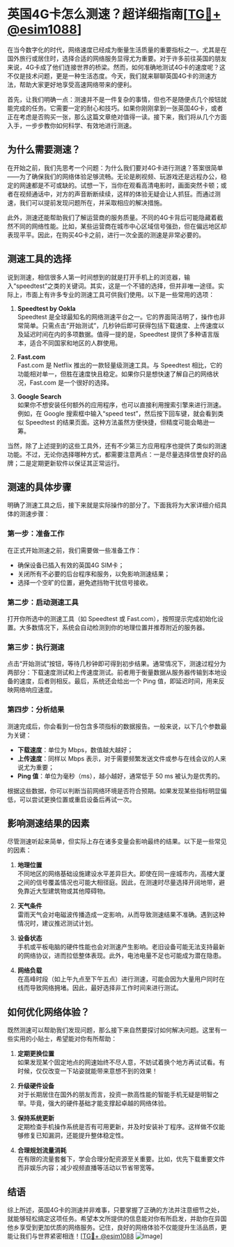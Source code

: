 # 英国4G卡怎么测速？超详细指南[[TG💪+ @esim1088](https://t.me/s/esim1088)]

在当今数字化的时代，网络速度已经成为衡量生活质量的重要指标之一。尤其是在国外旅行或居住时，选择合适的网络服务显得尤为重要。对于许多前往英国的朋友来说，4G卡成了他们连接世界的桥梁。然而，如何准确地测试4G卡的速度呢？这不仅是技术问题，更是一种生活态度。今天，我们就来聊聊英国4G卡的测速方法，帮助大家更好地享受高速网络带来的便利。

首先，让我们明确一点：测速并不是一件复杂的事情，但也不是随便点几个按钮就能完成的任务。它需要一定的耐心和技巧。如果你刚刚拿到一张英国4G卡，或者正在考虑是否购买一张，那么这篇文章绝对值得一读。接下来，我们将从几个方面入手，一步步教你如何科学、有效地进行测速。

## 为什么需要测速？

在开始之前，我们先思考一个问题：为什么我们要对4G卡进行测速？答案很简单——为了确保我们的网络体验足够流畅。无论是刷视频、玩游戏还是远程办公，稳定的网速都是不可或缺的。试想一下，当你在观看高清电影时，画面突然卡顿；或者在视频通话中，对方的声音断断续续，这样的体验无疑会让人抓狂。而通过测速，我们可以提前发现问题所在，并采取相应的解决措施。

此外，测速还能帮助我们了解运营商的服务质量。不同的4G卡背后可能隐藏着截然不同的网络性能。比如，某些运营商在城市中心区域信号强劲，但在偏远地区却表现平平。因此，在购买4G卡之前，进行一次全面的测速是非常必要的。

## 测速工具的选择

说到测速，相信很多人第一时间想到的就是打开手机上的浏览器，输入“speedtest”之类的关键词。其实，这是一个不错的选择，但并非唯一途径。实际上，市面上有许多专业的测速工具可供我们使用。以下是一些常用的选项：

1. **Speedtest by Ookla**  
   Speedtest 是全球最知名的网络测速平台之一。它的界面简洁明了，操作也非常简单。只需点击“开始测试”，几秒钟后即可获得包括下载速度、上传速度以及延迟时间在内的多项数据。值得一提的是，Speedtest 提供了多种语言版本，适合不同国家和地区的人群使用。

2. **Fast.com**  
   Fast.com 是 Netflix 推出的一款轻量级测速工具。与 Speedtest 相比，它的功能相对单一，但胜在速度快且稳定。如果你只是想快速了解自己的网络状况，Fast.com 是一个很好的选择。

3. **Google Search**  
   如果你不想安装任何额外的应用程序，也可以直接利用搜索引擎来进行测速。例如，在 Google 搜索框中输入“speed test”，然后按下回车键，就会看到类似 Speedtest 的结果页面。这种方法虽然方便快捷，但精度可能会略逊一筹。

当然，除了上述提到的这些工具外，还有不少第三方应用程序也提供了类似的测速功能。不过，无论你选择哪种方式，都需要注意两点：一是尽量选择信誉良好的品牌；二是定期更新软件以保证其正常运行。

## 测速的具体步骤

明确了测速工具之后，接下来就是实际操作的部分了。下面我将为大家详细介绍具体的测速步骤：

### 第一步：准备工作
在正式开始测速之前，我们需要做一些准备工作：
- 确保设备已插入有效的英国4G SIM卡；
- 关闭所有不必要的后台程序和服务，以免影响测速结果；
- 选择一个空旷的位置，避免遮挡物干扰信号接收。

### 第二步：启动测速工具
打开你所选中的测速工具（如 Speedtest 或 Fast.com），按照提示完成初始化设置。大多数情况下，系统会自动检测到你的地理位置并推荐附近的服务器。

### 第三步：执行测速
点击“开始测试”按钮，等待几秒钟即可得到初步结果。通常情况下，测速过程分为两部分：下载速度测试和上传速度测试。前者用于衡量数据从服务器传输到本地设备的速度，后者则相反。最后，系统还会给出一个 Ping 值，即延迟时间，用来反映网络响应速度。

### 第四步：分析结果
测速完成后，你会看到一份包含多项指标的数据报告。一般来说，以下几个参数最为关键：
- **下载速度**：单位为 Mbps，数值越大越好；
- **上传速度**：同样以 Mbps 表示，对于需要频繁发送文件或参与在线会议的人来说尤为重要；
- **Ping 值**：单位为毫秒（ms），越小越好，通常低于 50 ms 被认为是优秀的。

根据这些数据，你可以判断当前网络环境是否符合预期。如果发现某些指标明显偏低，可以尝试更换位置或重启设备后再试一次。

## 影响测速结果的因素

尽管测速听起来简单，但实际上存在诸多变量会影响最终的结果。以下是一些常见的因素：

1. **地理位置**  
   不同地区的网络基础设施建设水平差异巨大。即使在同一座城市内，高楼大厦之间的信号覆盖情况也可能大相径庭。因此，在测速时尽量选择开阔地带，避免靠近大型建筑物或其他障碍物。

2. **天气条件**  
   雷雨天气会对电磁波传播造成一定影响，从而导致测速结果不准确。遇到这种情况时，建议推迟测试计划。

3. **设备状态**  
   手机或平板电脑的硬件性能也会对测速产生影响。老旧设备可能无法支持最新的网络协议，进而拉低整体表现。此外，电池电量不足也可能成为潜在隐患。

4. **网络负载**  
   在高峰时段（如上午九点至下午五点）进行测速，可能会因为大量用户同时在线而导致网络拥堵。因此，最好选择非工作时间来进行测试。

## 如何优化网络体验？

既然测速可以帮助我们发现问题，那么接下来自然要探讨如何解决问题。这里有一些实用的小贴士，希望能对你有所帮助：

1. **定期更换位置**  
   如果发现某个固定地点的网速始终不尽人意，不妨试着换个地方再试试看。有时候，仅仅改变一下站姿就能带来意想不到的效果！

2. **升级硬件设备**  
   对于长期居住在国外的朋友而言，投资一款高性能的智能手机无疑是明智之举。毕竟，强大的硬件基础才能支撑起卓越的网络体验。

3. **保持系统更新**  
   定期检查手机操作系统是否有可用更新，并及时安装补丁程序。这样做不仅能够修复已知漏洞，还能提升整体稳定性。

4. **合理规划流量消耗**  
   在有限的流量套餐下，学会合理分配资源至关重要。比如，优先下载重要文件而非娱乐内容；减少视频直播等活动以节省带宽等。

## 结语

综上所述，英国4G卡的测速并非难事，只要掌握了正确的方法并注意细节之处，就能够轻松搞定这项任务。希望本文所提供的信息能对你有所启发，并助你在异国他乡享受到更加优质的网络服务。记住，良好的网络体验不仅能提升生活品质，更能让我们与世界紧密相连！[[TG💪+ @esim1088](https://t.me/s/esim1088) ![Image](https://i.postimg.cc/4NQfJmqS/Snipaste-2025-05-13-00-14-12.png)]